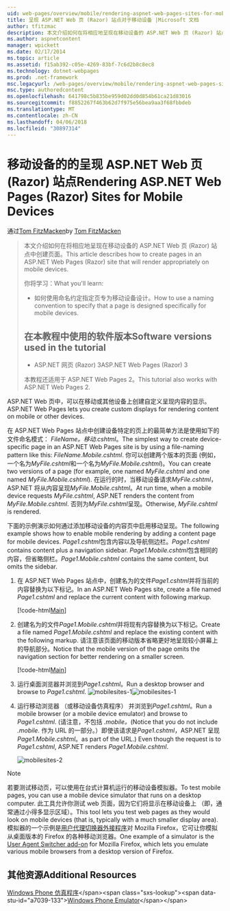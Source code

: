 ```yaml
---
uid: web-pages/overview/mobile/rendering-aspnet-web-pages-sites-for-mobile-devices
title: 呈现 ASP.NET Web 页 (Razor) 站点对于移动设备 |Microsoft 文档
author: tfitzmac
description: 本文介绍如何在将相应地呈现在移动设备的 ASP.NET Web 页 (Razor) 站点中创建页面。 你将了解： 你如何...
ms.author: aspnetcontent
manager: wpickett
ms.date: 02/17/2014
ms.topic: article
ms.assetid: f15ab392-c05e-4269-83bf-7c6d2b8c8ec8
ms.technology: dotnet-webpages
ms.prod: .net-framework
msc.legacyurl: /web-pages/overview/mobile/rendering-aspnet-web-pages-sites-for-mobile-devices
msc.type: authoredcontent
ms.openlocfilehash: 641798c5b835be959d02dd0d854b61ca21d83016
ms.sourcegitcommit: f8852267f463b62d7f975e56bea9aa3f68fbbdeb
ms.translationtype: MT
ms.contentlocale: zh-CN
ms.lasthandoff: 04/06/2018
ms.locfileid: "30897314"
---
```

<a name="rendering-aspnet-web-pages-razor-sites-for-mobile-devices"></a><span data-ttu-id="a7039-104">移动设备的的呈现 ASP.NET Web 页 (Razor) 站点</span><span class="sxs-lookup"><span data-stu-id="a7039-104">Rendering ASP.NET Web Pages (Razor) Sites for Mobile Devices</span></span>
====================
<span data-ttu-id="a7039-105">通过[Tom FitzMacken](https://github.com/tfitzmac)</span><span class="sxs-lookup"><span data-stu-id="a7039-105">by [Tom FitzMacken](https://github.com/tfitzmac)</span></span>

> <span data-ttu-id="a7039-106">本文介绍如何在将相应地呈现在移动设备的 ASP.NET Web 页 (Razor) 站点中创建页面。</span><span class="sxs-lookup"><span data-stu-id="a7039-106">This article describes how to create pages in an ASP.NET Web Pages (Razor) site that will render appropriately on mobile devices.</span></span>
> 
> <span data-ttu-id="a7039-107">你将学习：</span><span class="sxs-lookup"><span data-stu-id="a7039-107">What you'll learn:</span></span>
> 
> - <span data-ttu-id="a7039-108">如何使用命名约定指定页专为移动设备设计。</span><span class="sxs-lookup"><span data-stu-id="a7039-108">How to use a naming convention to specify that a page is designed specifically for mobile devices.</span></span>
>   
> 
> ## <a name="software-versions-used-in-the-tutorial"></a><span data-ttu-id="a7039-109">在本教程中使用的软件版本</span><span class="sxs-lookup"><span data-stu-id="a7039-109">Software versions used in the tutorial</span></span>
> 
> 
> - <span data-ttu-id="a7039-110">ASP.NET 网页 (Razor) 3</span><span class="sxs-lookup"><span data-stu-id="a7039-110">ASP.NET Web Pages (Razor) 3</span></span>
>   
> 
> <span data-ttu-id="a7039-111">本教程还适用于 ASP.NET Web Pages 2。</span><span class="sxs-lookup"><span data-stu-id="a7039-111">This tutorial also works with ASP.NET Web Pages 2.</span></span>


<span data-ttu-id="a7039-112">ASP.NET Web 页中，可以在移动或其他设备上创建自定义呈现内容的显示。</span><span class="sxs-lookup"><span data-stu-id="a7039-112">ASP.NET Web Pages lets you create custom displays for rendering content on mobile or other devices.</span></span>

<span data-ttu-id="a7039-113">在 ASP.NET Web Pages 站点中创建设备特定的页上的最简单方法是使用如下的文件命名模式： <em>FileName。</em><em>移动</em><em>.cshtml</em>。</span><span class="sxs-lookup"><span data-stu-id="a7039-113">The simplest way to create device-specific page in an ASP.NET Web Pages site is by using a file-naming pattern like this: <em>FileName.</em><em>Mobile</em><em>.cshtml</em>.</span></span> <span data-ttu-id="a7039-114">你可以创建两个版本的页面 (例如，一个名为<em>MyFile.cshtml</em>和一个名为<em>MyFile.Mobile.cshtml</em>)。</span><span class="sxs-lookup"><span data-stu-id="a7039-114">You can create two versions of a page (for example, one named <em>MyFile.cshtml</em> and one named <em>MyFile.Mobile.cshtml</em>).</span></span> <span data-ttu-id="a7039-115">在运行的时，当移动设备请求<em>MyFile.cshtml</em>，ASP.NET 将从内容呈现<em>MyFile.Mobile.cshtml</em>。</span><span class="sxs-lookup"><span data-stu-id="a7039-115">At run time, when a mobile device requests <em>MyFile.cshtml</em>, ASP.NET renders the content from <em>MyFile.Mobile.cshtml</em>.</span></span> <span data-ttu-id="a7039-116">否则为<em>MyFile.cshtml</em>呈现。</span><span class="sxs-lookup"><span data-stu-id="a7039-116">Otherwise, <em>MyFile.cshtml</em> is rendered.</span></span>

<span data-ttu-id="a7039-117">下面的示例演示如何通过添加移动设备的内容页中启用移动呈现。</span><span class="sxs-lookup"><span data-stu-id="a7039-117">The following example shows how to enable mobile rendering by adding a content page for mobile devices.</span></span> <span data-ttu-id="a7039-118">*Page1.cshtml*包含内容以及导航侧边栏。</span><span class="sxs-lookup"><span data-stu-id="a7039-118">*Page1.cshtml* contains content plus a navigation sidebar.</span></span> <span data-ttu-id="a7039-119">*Page1.Mobile.cshtml*包含相同的内容，但省略侧栏。</span><span class="sxs-lookup"><span data-stu-id="a7039-119">*Page1.Mobile.cshtml* contains the same content, but omits the sidebar.</span></span>

1. <span data-ttu-id="a7039-120">在 ASP.NET Web Pages 站点中，创建名为的文件*Page1.cshtml*并将当前的内容替换为以下标记。</span><span class="sxs-lookup"><span data-stu-id="a7039-120">In an ASP.NET Web Pages site, create a file named *Page1.cshtml* and replace the current content with following markup.</span></span>

    [!code-html[Main](rendering-aspnet-web-pages-sites-for-mobile-devices/samples/sample1.html)]
2. <span data-ttu-id="a7039-121">创建名为的文件*Page1.Mobile.cshtml*并将现有内容替换为以下标记。</span><span class="sxs-lookup"><span data-stu-id="a7039-121">Create a file named *Page1.Mobile.cshtml* and replace the existing content with the following markup.</span></span> <span data-ttu-id="a7039-122">请注意该页面的移动版本省略更好地呈现较小屏幕上的导航部分。</span><span class="sxs-lookup"><span data-stu-id="a7039-122">Notice that the mobile version of the page omits the navigation section for better rendering on a smaller screen.</span></span>

    [!code-html[Main](rendering-aspnet-web-pages-sites-for-mobile-devices/samples/sample2.html)]
3. <span data-ttu-id="a7039-123">运行桌面浏览器并浏览到*Page1.cshtml*。</span><span class="sxs-lookup"><span data-stu-id="a7039-123">Run a desktop browser and browse to *Page1.cshtml*.</span></span> <span data-ttu-id="a7039-124">![mobilesites-1](rendering-aspnet-web-pages-sites-for-mobile-devices/_static/image1.png)</span><span class="sxs-lookup"><span data-stu-id="a7039-124">![mobilesites-1](rendering-aspnet-web-pages-sites-for-mobile-devices/_static/image1.png)</span></span>
4. <span data-ttu-id="a7039-125">运行移动浏览器 （或移动设备仿真程序） 并浏览到*Page1.cshtml*。</span><span class="sxs-lookup"><span data-stu-id="a7039-125">Run a mobile browser (or a mobile device emulator) and browse to *Page1.cshtml*.</span></span> <span data-ttu-id="a7039-126">(请注意，不包括 *.mobile。*</span><span class="sxs-lookup"><span data-stu-id="a7039-126">(Notice that you do not include *.mobile.*</span></span> <span data-ttu-id="a7039-127">作为 URL 的一部分。）即使该请求是*Page1.cshtml*，ASP.NET 呈现*Page1.Mobile.cshtml*。</span><span class="sxs-lookup"><span data-stu-id="a7039-127">as part of the URL.) Even though the request is to *Page1.cshtml*, ASP.NET renders *Page1.Mobile.cshtml*.</span></span>

    ![mobilesites-2](rendering-aspnet-web-pages-sites-for-mobile-devices/_static/image2.png)

> [!NOTE]
> <span data-ttu-id="a7039-129">若要测试移动页，可以使用在台式计算机运行的移动设备模拟器。</span><span class="sxs-lookup"><span data-stu-id="a7039-129">To test mobile pages, you can use a mobile device simulator that runs on a desktop computer.</span></span> <span data-ttu-id="a7039-130">此工具允许你测试 web 页面，因为它们将显示在移动设备上 （即，通常通过小得多显示区域）。</span><span class="sxs-lookup"><span data-stu-id="a7039-130">This tool lets you test web pages as they would look on mobile devices (that is, typically with a much smaller display area).</span></span> <span data-ttu-id="a7039-131">模拟器的一个示例是[用户代理切换器外接程序](http://addons.mozilla.org/firefox/addon/user-agent-switcher/)对 Mozilla Firefox，它可让你模拟从桌面版本的 Firefox 的各种移动浏览器。</span><span class="sxs-lookup"><span data-stu-id="a7039-131">One example of a simulator is the [User Agent Switcher add-on](http://addons.mozilla.org/firefox/addon/user-agent-switcher/) for Mozilla Firefox, which lets you emulate various mobile browsers from a desktop version of Firefox.</span></span>


<a id="Additional_Resources"></a>
## <a name="additional-resources"></a><span data-ttu-id="a7039-132">其他资源</span><span class="sxs-lookup"><span data-stu-id="a7039-132">Additional Resources</span></span>


<span data-ttu-id="a7039-133">[Windows Phone 仿真程序](https://msdn.microsoft.com/library/ff402563(v=VS.92).aspx)</span><span class="sxs-lookup"><span data-stu-id="a7039-133">[Windows Phone Emulator](https://msdn.microsoft.com/library/ff402563(v=VS.92).aspx)</span></span>
